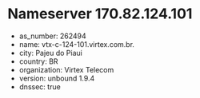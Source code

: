 # Nameserver 170.82.124.101

* as_number: 262494
* name: vtx-c-124-101.virtex.com.br.
* city: Pajeu do Piaui
* country: BR
* organization: Virtex Telecom
* version: unbound 1.9.4
* dnssec: true
